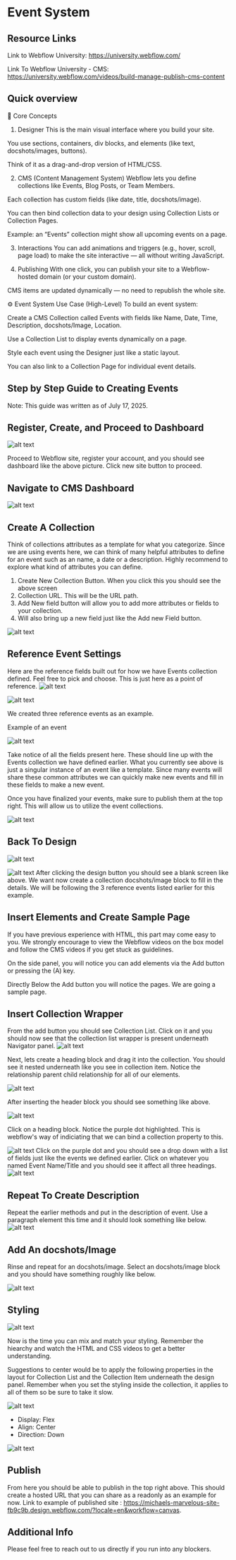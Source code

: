 # Event System

## Resource Links

Link to Webflow University:
https://university.webflow.com/

Link To Webflow University - CMS: https://university.webflow.com/videos/build-manage-publish-cms-content

## Quick overview

🧱 Core Concepts

1. Designer
   This is the main visual interface where you build your site.

You use sections, containers, div blocks, and elements (like text, docshots/images, buttons).

Think of it as a drag-and-drop version of HTML/CSS.

2. CMS (Content Management System)
   Webflow lets you define collections like Events, Blog Posts, or Team Members.

Each collection has custom fields (like date, title, docshots/image).

You can then bind collection data to your design using Collection Lists or Collection Pages.

Example: an “Events” collection might show all upcoming events on a page.

3. Interactions
   You can add animations and triggers (e.g., hover, scroll, page load) to make the site interactive — all without writing JavaScript.

4. Publishing
   With one click, you can publish your site to a Webflow-hosted domain (or your custom domain).

CMS items are updated dynamically — no need to republish the whole site.

⚙️ Event System Use Case (High-Level)
To build an event system:

Create a CMS Collection called Events with fields like Name, Date, Time, Description, docshots/Image, Location.

Use a Collection List to display events dynamically on a page.

Style each event using the Designer just like a static layout.

You can also link to a Collection Page for individual event details.

## Step by Step Guide to Creating Events

Note: This guide was written as of July 17, 2025.

## Register, Create, and Proceed to Dashboard

![alt text](docshots/image.png)

Proceed to Webflow site, register your account, and you should see dashboard like the above picture. Click new site button to proceed.

## Navigate to CMS Dashboard

![alt text](docshots/image-1.png)

## Create A Collection

Think of collections attributes as a template for what you categorize. Since we are using events here, we can think of many helpful attributes to define for an event such as an name, a date or a description. Highly recommend to explore what kind of attributes you can define.

1.  Create New Collection Button. When you click this you should see the above screen
2.  Collection URL. This will be the URL path.
3.  Add New field button will allow you to add more attributes or fields to your collection.
4.  Will also bring up a new field just like the Add new Field button.

![alt text](docshots/image-2.png)

## Reference Event Settings

Here are the reference fields built out for how we have Events collection defined. Feel free to pick and choose. This is just here as a point of reference.
![alt text](docshots/image-3.png)

![alt text](docshots/image-4.png)

We created three reference events as an example.

Example of an event

![alt text](docshots/image-5.png)

Take notice of all the fields present here. These should line up with the Events collection we have defined earlier. What you currently see above is just a singular instance of an event like a template. Since many events will share these common attributes we can quickly make new events and fill in these fields to make a new event.

Once you have finalized your events, make sure to publish them at the top right. This will allow us to utilize the event collections.

![alt text](docshots/image-19.png)

## Back To Design

![alt text](docshots/image-7.png)

![alt text](docshots/image-8.png)
After clicking the design button you should see a blank screen like above. We want now create a collection docshots/image block to fill in the details. We will be following the 3 reference events listed earlier for this example.

## Insert Elements and Create Sample Page

If you have previous experience with HTML, this part may come easy to you. We strongly encourage to view the Webflow videos on the box model and follow the CMS videos if you get stuck as guidelines.

On the side panel, you will notice you can add elements via the Add button or pressing the (A) key.

Directly Below the Add button you will notice the pages. We are going a sample page.

## Insert Collection Wrapper

From the add button you should see Collection List. Click on it and you should now see that the collection list wrapper is present underneath Navigator panel.
![alt text](docshots/image-9.png)

Next, lets create a heading block and drag it into the collection. You should see it nested underneath like you see in collection item. Notice the relationship parent child relationship for all of our elements.

![alt text](docshots/image-12.png)

After inserting the header block you should see something like above.

![alt text](docshots/image-13.png)

Click on a heading block. Notice the purple dot highlighted. This is webflow's way of indiciating that we can bind a collection property to this.

![alt text](docshots/image-14.png)
Click on the purple dot and you should see a drop down with a list of fields just like the events we defined earlier. Click on whatever you named Event Name/Title and you should see it affect all three headings.
![alt text](docshots/image-15.png)

## Repeat To Create Description

Repeat the earlier methods and put in the description of event. Use a paragraph element this time and it should look something like below.
![alt text](docshots/image-16.png)

## Add An docshots/Image

Rinse and repeat for an docshots/image. Select an docshots/image block and you should have something roughly like below.

![alt text](docshots/image-17.png)

## Styling

![alt text](docshots/image-18.png)

Now is the time you can mix and match your styling. Remember the hiearchy and watch the HTML and CSS videos to get a better understanding.

Suggestions to center would be to apply the following properties in the layout for Collection List and the Collection Item underneath the design panel. Remember when you set the styling inside the collection, it applies to all of them so be sure to take it slow.

![alt text](docshots/image-20.png)

- Display: Flex
- Align: Center
- Direction: Down

![alt text](docshots/image-21.png)

## Publish

From here you should be able to publish in the top right above. This should create a hosted URL that you can share as a readonly as an example for now. Link to example of published site : https://michaels-marvelous-site-fb9c9b.design.webflow.com/?locale=en&workflow=canvas.

## Additional Info

Please feel free to reach out to us directly if you run into any blockers.
